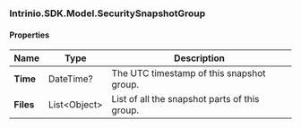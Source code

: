 [//]: # (CLASS:Intrinio.SDK.Model.SecuritySnapshotGroup)

[//]: # (KIND:object)

### Intrinio.SDK.Model.SecuritySnapshotGroup
#### Properties

[//]: # (START_DEFINITION)

Name | Type | Description
------------ | ------------- | -------------
**Time** | DateTime? | The UTC timestamp of this snapshot group. &nbsp;
**Files** | List&lt;Object&gt; | List of all the snapshot parts of this group. &nbsp;

[//]: # (END_DEFINITION)


